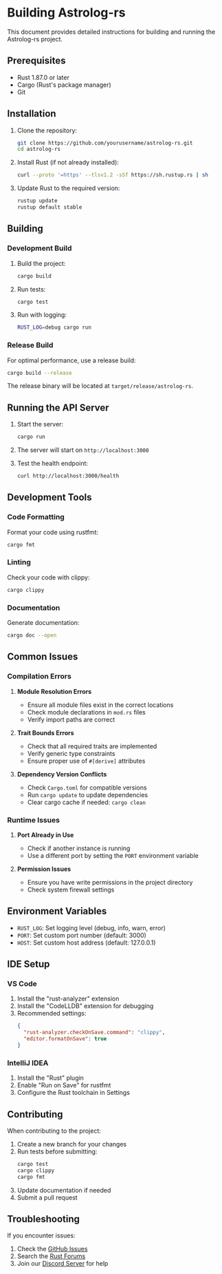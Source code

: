 # Building Astrolog-rs

This document provides detailed instructions for building and running the Astrolog-rs project.

## Prerequisites

- Rust 1.87.0 or later
- Cargo (Rust's package manager)
- Git

## Installation

1. Clone the repository:
   ```bash
   git clone https://github.com/yourusername/astrolog-rs.git
   cd astrolog-rs
   ```

2. Install Rust (if not already installed):
   ```bash
   curl --proto '=https' --tlsv1.2 -sSf https://sh.rustup.rs | sh
   ```

3. Update Rust to the required version:
   ```bash
   rustup update
   rustup default stable
   ```

## Building

### Development Build

1. Build the project:
   ```bash
   cargo build
   ```

2. Run tests:
   ```bash
   cargo test
   ```

3. Run with logging:
   ```bash
   RUST_LOG=debug cargo run
   ```

### Release Build

For optimal performance, use a release build:

```bash
cargo build --release
```

The release binary will be located at `target/release/astrolog-rs`.

## Running the API Server

1. Start the server:
   ```bash
   cargo run
   ```

2. The server will start on `http://localhost:3000`

3. Test the health endpoint:
   ```bash
   curl http://localhost:3000/health
   ```

## Development Tools

### Code Formatting

Format your code using rustfmt:
```bash
cargo fmt
```

### Linting

Check your code with clippy:
```bash
cargo clippy
```

### Documentation

Generate documentation:
```bash
cargo doc --open
```

## Common Issues

### Compilation Errors

1. **Module Resolution Errors**
   - Ensure all module files exist in the correct locations
   - Check module declarations in `mod.rs` files
   - Verify import paths are correct

2. **Trait Bounds Errors**
   - Check that all required traits are implemented
   - Verify generic type constraints
   - Ensure proper use of `#[derive]` attributes

3. **Dependency Version Conflicts**
   - Check `Cargo.toml` for compatible versions
   - Run `cargo update` to update dependencies
   - Clear cargo cache if needed: `cargo clean`

### Runtime Issues

1. **Port Already in Use**
   - Check if another instance is running
   - Use a different port by setting the `PORT` environment variable

2. **Permission Issues**
   - Ensure you have write permissions in the project directory
   - Check system firewall settings

## Environment Variables

- `RUST_LOG`: Set logging level (debug, info, warn, error)
- `PORT`: Set custom port number (default: 3000)
- `HOST`: Set custom host address (default: 127.0.0.1)

## IDE Setup

### VS Code

1. Install the "rust-analyzer" extension
2. Install the "CodeLLDB" extension for debugging
3. Recommended settings:
   ```json
   {
     "rust-analyzer.checkOnSave.command": "clippy",
     "editor.formatOnSave": true
   }
   ```

### IntelliJ IDEA

1. Install the "Rust" plugin
2. Enable "Run on Save" for rustfmt
3. Configure the Rust toolchain in Settings

## Contributing

When contributing to the project:

1. Create a new branch for your changes
2. Run tests before submitting:
   ```bash
   cargo test
   cargo clippy
   cargo fmt
   ```
3. Update documentation if needed
4. Submit a pull request

## Troubleshooting

If you encounter issues:

1. Check the [GitHub Issues](https://github.com/yourusername/astrolog-rs/issues)
2. Search the [Rust Forums](https://users.rust-lang.org/)
3. Join our [Discord Server](https://discord.gg/your-server) for help 